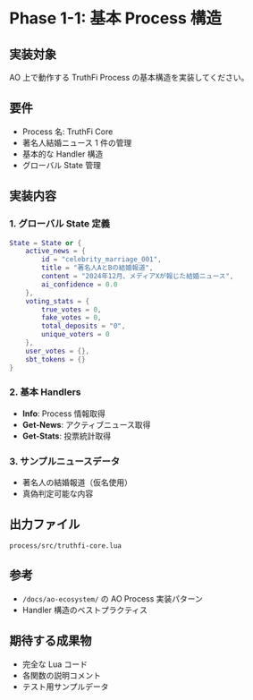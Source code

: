 # Phase 1-1: 基本 Process 構造

## 実装対象

AO 上で動作する TruthFi Process の基本構造を実装してください。

## 要件

- Process 名: TruthFi Core
- 著名人結婚ニュース 1 件の管理
- 基本的な Handler 構造
- グローバル State 管理

## 実装内容

### 1. グローバル State 定義

```lua
State = State or {
    active_news = {
        id = "celebrity_marriage_001",
        title = "著名人AとBの結婚報道",
        content = "2024年12月、メディアXが報じた結婚ニュース",
        ai_confidence = 0.0
    },
    voting_stats = {
        true_votes = 0,
        fake_votes = 0,
        total_deposits = "0",
        unique_voters = 0
    },
    user_votes = {},
    sbt_tokens = {}
}
```

### 2. 基本 Handlers

- **Info**: Process 情報取得
- **Get-News**: アクティブニュース取得
- **Get-Stats**: 投票統計取得

### 3. サンプルニュースデータ

- 著名人の結婚報道（仮名使用）
- 真偽判定可能な内容

## 出力ファイル

`process/src/truthfi-core.lua`

## 参考

- `/docs/ao-ecosystem/` の AO Process 実装パターン
- Handler 構造のベストプラクティス

## 期待する成果物

- 完全な Lua コード
- 各関数の説明コメント
- テスト用サンプルデータ

